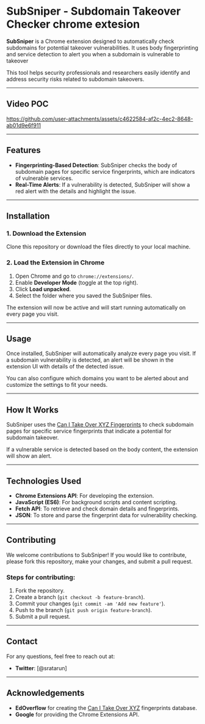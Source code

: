 # SubSniper - Subdomain Takeover Checker chrome extesion

**SubSniper** is a Chrome extension designed to automatically check subdomains for potential takeover vulnerabilities. It uses body fingerprinting and service detection to alert you when a subdomain is vulnerable to takeover

This tool helps security professionals and researchers easily identify and address security risks related to subdomain takeovers.

---

## Video POC
   https://github.com/user-attachments/assets/c4622584-af2c-4ec2-8648-ab01d9e6f911

---

## Features
- **Fingerprinting-Based Detection**: SubSniper checks the body of subdomain pages for specific service fingerprints, which are indicators of vulnerable services.
- **Real-Time Alerts**: If a vulnerability is detected, SubSniper will show a red alert with the details and highlight the issue.

---

## Installation

### 1. Download the Extension
Clone this repository or download the files directly to your local machine.

### 2. Load the Extension in Chrome
1. Open Chrome and go to `chrome://extensions/`.
2. Enable **Developer Mode** (toggle at the top right).
3. Click **Load unpacked**.
4. Select the folder where you saved the SubSniper files.

The extension will now be active and will start running automatically on every page you visit.

---

## Usage

Once installed, SubSniper will automatically analyze every page you visit. If a subdomain vulnerability is detected, an alert will be shown in the extension UI with details of the detected issue.

You can also configure which domains you want to be alerted about and customize the settings to fit your needs.

---

## How It Works

SubSniper uses the [Can I Take Over XYZ Fingerprints](https://raw.githubusercontent.com/EdOverflow/can-i-take-over-xyz/master/fingerprints.json) to check subdomain pages for specific service fingerprints that indicate a potential for subdomain takeover. 

If a vulnerable service is detected based on the body content, the extension will show an alert. 

---

## Technologies Used
- **Chrome Extensions API**: For developing the extension.
- **JavaScript (ES6)**: For background scripts and content scripting.
- **Fetch API**: To retrieve and check domain details and fingerprints.
- **JSON**: To store and parse the fingerprint data for vulnerability checking.

---

## Contributing

We welcome contributions to SubSniper! If you would like to contribute, please fork this repository, make your changes, and submit a pull request.

### Steps for contributing:
1. Fork the repository.
2. Create a branch (`git checkout -b feature-branch`).
3. Commit your changes (`git commit -am 'Add new feature'`).
4. Push to the branch (`git push origin feature-branch`).
5. Submit a pull request.

---

## Contact

For any questions, feel free to reach out at:
- **Twitter**: [@sratarun]

---

## Acknowledgements

- **EdOverflow** for creating the [Can I Take Over XYZ](https://github.com/EdOverflow/can-i-take-over-xyz) fingerprints database.
- **Google** for providing the Chrome Extensions API.
